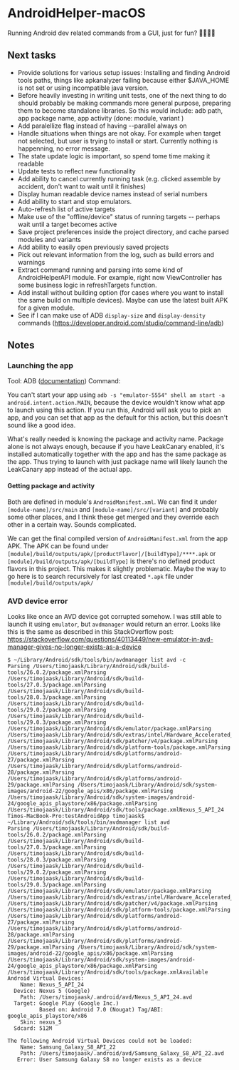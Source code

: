 # AndroidHelper-macOS
Running Android dev related commands from a GUI, just for fun? 🤷‍♀️🤷‍♂️

## Next tasks
- Provide solutions for various setup issues: Installing and finding Android tools paths, things like apkanalyzer failing because either $JAVA_HOME is not set or using incompatible java version.
- Before heavily investing in writing unit tests, one of the next thing to do should probably be making commands more general purpose, preparing them to become standalone libraries. So this would include: adb path, app package name, app activity (done: module, variant )
- Add paralellize flag instead of having --parallel always on
- Handle situations when things are not okay. For example when target not selected, but user is trying to install or start. Currently nothing is happenning, no error message.
- The state update logic is important, so spend tome time making it readable
- Update tests to reflect new functionality
- Add ability to cancel currently running task (e.g. clicked assemble by accident, don't want to wait until it finishes)
- Display human readable device names instead of serial numbers
- Add ability to start and stop emulators.
- Auto-refresh list of active targets
- Make use of the "offline/device" status of running targets -- perhaps wait until a target becomes active
- Save project preferences inside the project directory, and cache parsed modules and variants
- Add ability to easily open previously saved projects
- Pick out relevant information from the log, such as build errors and warnings
- Extract command running and parsing into some kind of AndroidHelperAPI module. For example, right now ViewController has some business logic in refreshTargets function.
- Add install without building option (for cases where you want to install the same build on multiple devices). Maybe can use the latest built APK for a given module.
- See if I can make use of ADB `display-size` and `display-density` commands (https://developer.android.com/studio/command-line/adb)

## Notes

### Launching the app

Tool: ADB ([documentation](https://developer.android.com/studio/command-line/adb))
Command:

You can't start your app using `adb -s "emulator-5554" shell am start -a android.intent.action.MAIN`, because the device wouldn't know what app to launch using this action. If you run this, Android will ask you to pick an app, and you can set that app as the default for this action, but this doesn't sound like a good idea.

What's really needed is knowing the package and activity name. Package alone is not always enough, because if you have LeakCanary enabled, it's installed automatically together with the app and has the same package as the app. Thus trying to launch with just package name will likely launch the LeakCanary app instead of the actual app.

#### Getting package and activity
Both are defined in module's `AndroidManifest.xml`. We can find it under `[module-name]/src/main` and `[module-name]/src/[variant]` and probably some other places, and I think these get merged and they override each other in a certain way. Sounds complicated.

We can get the final compiled version of `AndroidManifest.xml` from the app APK. The APK can be found under `[module]/build/outputs/apk/[productFlavor]/[buildType]/****.apk` or `[module]/build/outputs/apk/[buildType]` is there's no defined product flavors in this project. This makes it slightly problematic. Maybe the way to go here is to search recursively for last created `*.apk` file under `[module]/build/outputs/apk/`

### AVD device error

Looks like once an AVD device got corrupted somehow. I was still able to launch it using `emulator`, but `avdmanager` would return an error.
Looks like this is the same as described in this StackOverflow post: https://stackoverflow.com/questions/40113449/new-emulator-in-avd-manager-gives-no-longer-exists-as-a-device

```
$ ~/Library/Android/sdk/tools/bin/avdmanager list avd -c
Parsing /Users/timojaask/Library/Android/sdk/build-tools/26.0.2/package.xmlParsing /Users/timojaask/Library/Android/sdk/build-tools/27.0.3/package.xmlParsing /Users/timojaask/Library/Android/sdk/build-tools/28.0.3/package.xmlParsing /Users/timojaask/Library/Android/sdk/build-tools/29.0.2/package.xmlParsing /Users/timojaask/Library/Android/sdk/build-tools/29.0.3/package.xmlParsing /Users/timojaask/Library/Android/sdk/emulator/package.xmlParsing /Users/timojaask/Library/Android/sdk/extras/intel/Hardware_Accelerated_Execution_Manager/package.xmlParsing /Users/timojaask/Library/Android/sdk/patcher/v4/package.xmlParsing /Users/timojaask/Library/Android/sdk/platform-tools/package.xmlParsing /Users/timojaask/Library/Android/sdk/platforms/android-27/package.xmlParsing /Users/timojaask/Library/Android/sdk/platforms/android-28/package.xmlParsing /Users/timojaask/Library/Android/sdk/platforms/android-29/package.xmlParsing /Users/timojaask/Library/Android/sdk/system-images/android-22/google_apis/x86/package.xmlParsing /Users/timojaask/Library/Android/sdk/system-images/android-24/google_apis_playstore/x86/package.xmlParsing /Users/timojaask/Library/Android/sdk/tools/package.xmlNexus_5_API_24
Timos-MacBook-Pro:testAndroidApp timojaask$ ~/Library/Android/sdk/tools/bin/avdmanager list avd
Parsing /Users/timojaask/Library/Android/sdk/build-tools/26.0.2/package.xmlParsing /Users/timojaask/Library/Android/sdk/build-tools/27.0.3/package.xmlParsing /Users/timojaask/Library/Android/sdk/build-tools/28.0.3/package.xmlParsing /Users/timojaask/Library/Android/sdk/build-tools/29.0.2/package.xmlParsing /Users/timojaask/Library/Android/sdk/build-tools/29.0.3/package.xmlParsing /Users/timojaask/Library/Android/sdk/emulator/package.xmlParsing /Users/timojaask/Library/Android/sdk/extras/intel/Hardware_Accelerated_Execution_Manager/package.xmlParsing /Users/timojaask/Library/Android/sdk/patcher/v4/package.xmlParsing /Users/timojaask/Library/Android/sdk/platform-tools/package.xmlParsing /Users/timojaask/Library/Android/sdk/platforms/android-27/package.xmlParsing /Users/timojaask/Library/Android/sdk/platforms/android-28/package.xmlParsing /Users/timojaask/Library/Android/sdk/platforms/android-29/package.xmlParsing /Users/timojaask/Library/Android/sdk/system-images/android-22/google_apis/x86/package.xmlParsing /Users/timojaask/Library/Android/sdk/system-images/android-24/google_apis_playstore/x86/package.xmlParsing /Users/timojaask/Library/Android/sdk/tools/package.xmlAvailable Android Virtual Devices:
    Name: Nexus_5_API_24
  Device: Nexus 5 (Google)
    Path: /Users/timojaask/.android/avd/Nexus_5_API_24.avd
  Target: Google Play (Google Inc.)
          Based on: Android 7.0 (Nougat) Tag/ABI: google_apis_playstore/x86
    Skin: nexus_5
  Sdcard: 512M

The following Android Virtual Devices could not be loaded:
    Name: Samsung_Galaxy_S8_API_22
    Path: /Users/timojaask/.android/avd/Samsung_Galaxy_S8_API_22.avd
   Error: User Samsung Galaxy S8 no longer exists as a device
```
